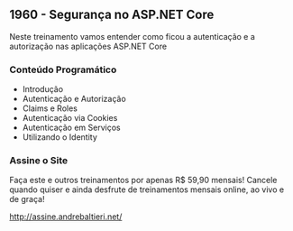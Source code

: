 ## 1960 - Segurança no ASP.NET Core ##
Neste treinamento vamos entender como ficou a autenticação e a autorização nas aplicações ASP.NET Core

### Conteúdo Programático ###
* Introdução
* Autenticação e Autorização
* Claims e Roles
* Autenticação via Cookies
* Autenticação em Serviços
* Utilizando o Identity

### Assine o Site ###
Faça este e outros treinamentos por apenas R$ 59,90 mensais! Cancele quando quiser e ainda desfrute de treinamentos mensais online, ao vivo e de graça!

http://assine.andrebaltieri.net/
